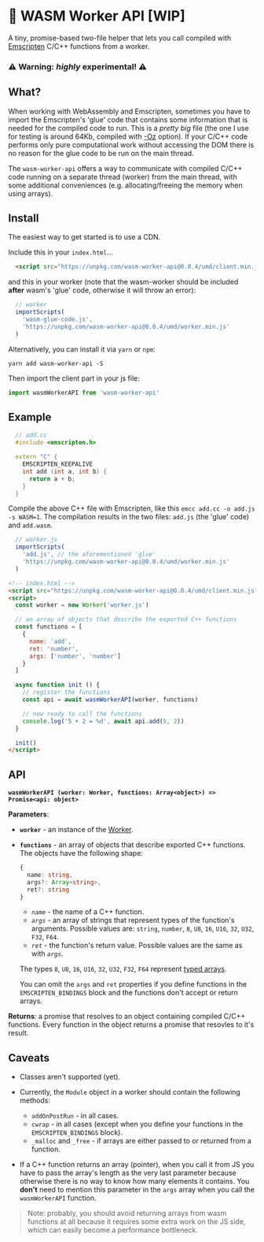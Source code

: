 # :rocket: WASM Worker API [WIP]

A tiny, promise-based two-file helper that lets you call compiled with [Emscripten](https://kripken.github.io/emscripten-site/docs/introducing_emscripten/about_emscripten.html) C/C++ functions from a worker.

### :warning: Warning: *highly* experimental! :warning:

## What?

When working with WebAssembly and Emscripten, sometimes you have to import the Emscripten's 'glue' code that contains some information that is needed for the compiled code to run. This is a *pretty big* file (the one I use for testing is around 64Kb, compiled with [-Oz](https://kripken.github.io/emscripten-site/docs/tools_reference/emcc.html#emcc-oz) option). If your C/C++ code performs only pure computational work without accessing the DOM there is no reason for the glue code to be run on the main thread.

The `wasm-worker-api` offers a way to communicate with compiled C/C++ code running on a separate thread (worker) from the main thread, with some additional conveniences (e.g. allocating/freeing the memory when using arrays).

## Install

The easiest way to get started is to use a CDN.

Include this in your `index.html`...
```html
  <script src="https://unpkg.com/wasm-worker-api@0.0.4/umd/client.min.js"></script>
```
and this in your worker (note that the wasm-worker should be included **after** wasm's 'glue' code, otherwise it will throw an error):
```js
  // worker
  importScripts(
    'wasm-glue-code.js',
    'https://unpkg.com/wasm-worker-api@0.0.4/umd/worker.min.js'
  )
```
Alternatively, you can install it via `yarn` or `npm`:
```
yarn add wasm-worker-api -S
```
Then import the client part in your js file:
```js
import wasmWorkerAPI from 'wasm-worker-api'
```

## Example

```C++
  // add.cc
  #include <emscripten.h>

  extern "C" {
    EMSCRIPTEN_KEEPALIVE
    int add (int a, int b) {
      return a + b;
    }
  }
```
Compile the above C++ file with Emscripten, like this `emcc add.cc -o add.js -s WASM=1`. The compilation results in the two files: `add.js` (the 'glue' code) and `add.wasm`.
```js
  // worker.js
  importScripts(
    'add.js', // the aforementioned 'glue'
    'https://unpkg.com/wasm-worker-api@0.0.4/umd/worker.min.js'
  )
```

```html
<!-- index.html -->
<script src="https://unpkg.com/wasm-worker-api@0.0.4/umd/client.min.js"></script>
<script>
  const worker = new Worker('worker.js')

  // an array of objects that describe the exported C++ functions
  const functions = [
    {
      name: 'add',
      ret: 'number',
      args: ['number', 'number']
    }
  ]

  async function init () {
    // register the functions
    const api = await wasmWorkerAPI(worker, functions)

    // now ready to call the functions
    console.log('5 + 2 = %d', await api.add(5, 2))
  }

  init()
</script>
```

## API

**`wasmWorkerAPI (worker: Worker, functions: Array<object>) => Promise<api: object>`**

**Parameters**:
* **`worker`** - an instance of the [Worker](https://developer.mozilla.org/en-US/docs/Web/API/Worker).
* **`functions`** - an array of objects that describe exported C++ functions. The objects have the following shape:
  ```ts
  {
    name: string,
    args?: Array<string>,
    ret?: string
  }
  ```
  * *`name`* - the name of a C++ function.
  * *`args`* - an array of strings that represent types of the function's arguments. Possible values are: `string`, `number`, `8`, `U8`, `16`, `U16`, `32`, `U32`, `F32`, `F64`.
  * *`ret`* - the function's return value. Possible values are the same as with *`args`*.

  The types `8`, `U8`, `16`, `U16`, `32`, `U32`, `F32`, `F64` represent [typed arrays](https://developer.mozilla.org/en-US/docs/Web/JavaScript/Reference/Global_Objects/TypedArray).

  You can omit the `args` and `ret` properties if you define functions in the `EMSCRIPTEN_BINDINGS` block and the functions don't accept or return arrays.

**Returns**: a promise that resolves to an object containing compiled C/C++ functions. Every function in the object returns a promise that resovles to it's result.

## Caveats

 * Classes aren't supported (yet).

 * Currently, the `Module` object in a worker should contain the following methods:
    * `addOnPostRun` - in all cases.
    * `cwrap` - in all cases (except when you define your functions in the `EMSCRIPTEN_BINDINGS` block).
    * `_malloc` and `_free` - if arrays are either passed to or returned from a function.

  * If a C++ function returns an array (pointer), when you call it from JS you have to pass the array's length as the very last parameter because otherwise there is no way to know how many elements it contains. You **don't** need to mention this parameter in the `args` array when you call the `wasmWorkerAPI` function.

>Note: probably, you should avoid returning arrays from wasm functions at all because it requires some extra work on the JS side, which can easily become a performance bottleneck.
